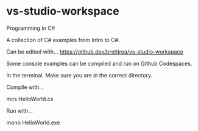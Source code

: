 # vs-studio-workspace
Programming in C#

A collection of C# examples from Intro to C#.

Can be edited with... https://github.dev/brettjrea/vs-studio-workspace

Some console examples can be compiled and run on Github Codespaces.

In the terminal. Make sure you are in the correct directory.

Compile with...

mcs HelloWorld.cs

Run with...

mono HelloWorld.exe